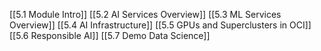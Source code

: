 [[5.1 Module Intro]]
[[5.2 AI Services Overview]]
[[5.3 ML Services Overview]]
[[5.4 AI Infrastructure]]
[[5.5 GPUs and Superclusters in OCI]]
[[5.6 Responsible AI]]
[[5.7 Demo Data Science]]